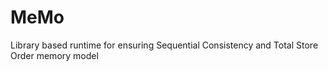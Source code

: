 # MeMo
Library based runtime for ensuring Sequential Consistency and Total Store Order memory model
